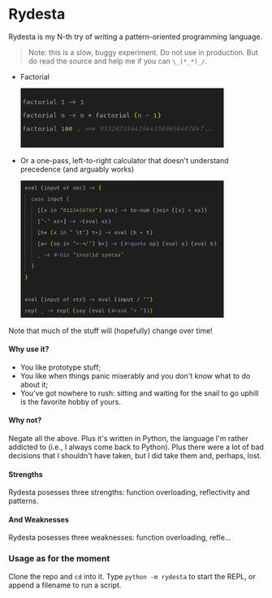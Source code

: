 # Rydesta

Rydesta is my N-th try of writing a pattern-oriented programming language.

> Note: this is a slow, buggy experiment. Do not use in production. But
> do read the source and help me if you can `\_(*_*)_/`.

+ Factorial

  <img src="images/factorial.png" alt="Factorial function implemented in Rydesta" width="400">

+ Or a one-pass, left-to-right calculator that doesn't understand precedence (and arguably works)

  <img src="images/calculator.png" alt="Factorial function implemented in Rydesta" width="400">

Note that much of the stuff will (hopefully) change over time!

#### Why use it?

+ You like prototype stuff;
+ You like when things panic miserably and you don't know what to do about it;
+ You've got nowhere to rush: sitting and waiting for the snail to go uphill
  is the favorite hobby of yours.

#### Why not?

Negate all the above. Plus it's written in Python, the language I'm rather
addicted to (i.e., I always come back to Python). Plus there were a lot
of bad decisions that I shouldn't have taken, but I did take them and, perhaps, lost.

#### Strengths

Rydesta posesses three strengths: function overloading, reflectivity and patterns.

#### And Weaknesses

Rydesta posesses three weaknesses: function overloading, refle...

### Usage as for the moment

Clone the repo and `cd` into it. Type `python -m rydesta` to start the REPL, or
append a filename to run a script.
